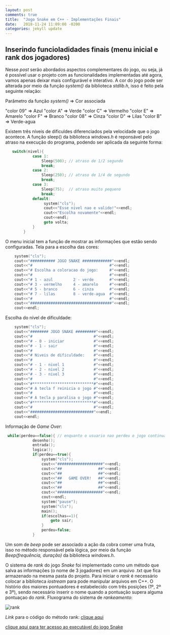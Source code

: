 ```yaml
---
layout: post
comments: true
title:  "Jogo Snake em C++ - Implementações Finais"
date:   2018-11-24 11:09:00 -0200
categories: jekyll update
---
```


[jekyll-docs]: https://jekyllrb.com/docs/home
[jekyll-gh]:   https://github.com/jekyll/jekyll
[jekyll-talk]: https://talk.jekyllrb.com/

 
## Inserindo funcioladidades finais (menu inicial e rank dos jogadores)

Nesse *post* serão abordados aspectos complementares do jogo, ou seja, já é possível usar o projeto com as funcionalidades implementadas até agora, vamos apenas deixar mais configurável e interativo. A cor do jogo pode ser alterada por meio da função *system()* da biblioteca *stdlib.h*, isso é feito pela seguinte relação:

Parâmetro da função *system()* => Cor associada

"color 09"  =>   Azul
"color A"   =>   Verde
"color C"   =>   Vermelho
"color E"   =>   Amarelo
"color F"   =>   Branco
"color 08"  =>   Cinza
"color D"   =>   Lilas
"color B"   =>   Verde-agua

Existem três níveis de dificuldes diferenciados pela velocidade que o jogo acontece. A função sleep() da biblioteca *windows.h* é reponsável pelo atraso na execução do programa, podendo ser aplicada da seguinte forma:

```cpp
   switch(nivel){
            case 1:
                Sleep(500); // atraso de 1/2 segundo
                break;
            case 2:
                Sleep(250); // atraso de 1/4 de segundo
                break;
            case 3:
                Sleep(75);  // atraso muito pequeno
                break;
            default:
                 system("cls");
                 cout<<"Esse nivel nao e valido!"<<endl;
                 cout<<"Escolha novamente"<<endl;
                 cout<<endl;
                 goto volta;
            }
        }
``` 
O menu inicial tem a função de mostrar as informações que estão sendo configuradas. Tela para a escolha das cores:

```cpp
    system("cls");
    cout<<"########### JOGO SNAKE #############"<<endl;
    cout<<"#                                  #"<<endl;
    cout<<"# Escolha a coloracao do jogo:     #"<<endl;
    cout<<"#                                  #"<<endl;
    cout<<"# 1 - azul         2 - verde       #"<<endl;
    cout<<"# 3 - vermelho     4 - amarelo     #"<<endl;
    cout<<"# 5 - branco       6 - cinza       #"<<endl;
    cout<<"# 7 - lilas        8 - verde-agua  #"<<endl;
    cout<<"#                                  #"<<endl;
    cout<<"####################################"<<endl;
    cout<<endl;
```
Escolha do nível de dificuldade:

```cpp
    system("cls");
    cout<<"######## JOGO SNAKE #########"<<endl;
    cout<<"#                           #"<<endl;
    cout<<"# - 0 - iniciar             #"<<endl;
    cout<<"# - 1 - sair                #"<<endl;
    cout<<"#                           #"<<endl;
    cout<<"# Niveis de dificuldade:    #"<<endl;
    cout<<"#                           #"<<endl;
    cout<<"# - 1 - nivel 1             #"<<endl;
    cout<<"# - 2 - nivel 2             #"<<endl;
    cout<<"# - 3 - nivel 3             #"<<endl;
    cout<<"#                           #"<<endl;
    cout<<"#***************************#"<<endl;
    cout<<"# A tecla f reinicia o jogo #"<<endl;
    cout<<"#                           #"<<endl;
    cout<<"# A tecla p paralisa o jogo #"<<endl;
    cout<<"#***************************#"<<endl;
    cout<<"#                           #"<<endl;
    cout<<"############################"<<endl;
    cout<<endl;
``` 
Informação de *Game Over*:

```cpp
 while(perdeu==false){ // enquanto o usuario nao perdeu o jogo continua
            desenho();
            entrada();
            logica();
            if(perdeu==true){
                system("cls");
                cout<<"####################"<<endl;
                cout<<"##                ##"<<endl;
                cout<<"##                ##"<<endl;
                cout<<"##   GAME OVER!   ##"<<endl;
                cout<<"##                ##"<<endl;
                cout<<"##                ##"<<endl;
                cout<<"####################"<<endl;
                cout<<endl;
                system("pause");
                system("cls");
                main();
                if(escolhas==1){
                    goto sair;
                }
                perdeu=false;
            }
``` 
Um som de *beep* pode ser associado a ação da cobra comer uma fruta, isso no método responsável pela lógica, por meio da função *Beep(frequência, duração)* da biblioteca *windows.h*.

O sistema de *rank* do jogo *Snake* foi implementado como um método que salva as informações (o nome de 3 jogadores) em um arquivo .txt que fica armazenado na mesma pasta do projeto. Para iniciar o *rank* é necessário colocar a biblioteca *iostream* para pode manipular arquivos em C++. O histório dos maiores pontuadores é estabelecido com três posições (1º, 2º e 3º), sendo necessário inserir o nome quando a pontuação supera alguma pontuaçao do *rank*. Fluxograma do sistema de *rankeamento*: 

![rank](https://beta-static.photobucket.com/images/q430/pedro048/0/e6021bd9-2db0-4e16-9e02-fd2af9b721df-original.png?width=1920&height=1080&fit=bounds)


*Link* para o código do método rank: [clique aqui](https://github.com/pedro048/Projetos-emC-/blob/master/Jogo%20Snake%20em%20C++/rank.h)

[clique aqui para ter acesso ao executável do jogo Snake](https://github.com/pedro048/Projetos-em-C-/blob/master/Jogo%20Snake%20em%20C%2B%2B/snake3.exe)











  



 

 
 

  

